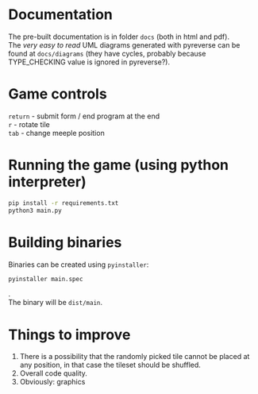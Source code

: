 # Documentation
The pre-built documentation is in folder `docs` (both in html and pdf).  
The *very easy to read* UML diagrams generated with pyreverse can be found at `docs/diagrams` (they have cycles, probably because TYPE_CHECKING value is ignored in pyreverse?).

# Game controls
`return` - submit form / end program at the end  
`r` - rotate tile  
`tab` - change meeple position

# Running the game (using python interpreter)
```bash
pip install -r requirements.txt
python3 main.py
```

# Building binaries
Binaries can be created using `pyinstaller`:  
```bash
pyinstaller main.spec
```
.  
The binary will be `dist/main`.

# Things to improve
1. There is a possibility that the randomly picked tile cannot be placed at any position, in that case the tileset should be shuffled.  
2. Overall code quality.  
3. Obviously: graphics